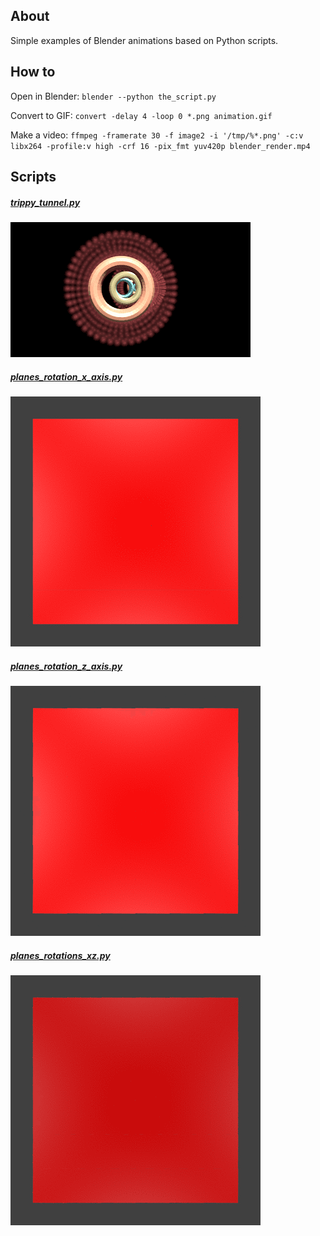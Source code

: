 ## About
Simple examples of Blender animations based on Python scripts.

## How to
Open in Blender: `blender --python the_script.py`

Convert to GIF: `convert -delay 4 -loop 0 *.png animation.gif`

Make a video: `ffmpeg -framerate 30 -f image2 -i '/tmp/%*.png' -c:v libx264 -profile:v high -crf 16 -pix_fmt yuv420p blender_render.mp4`

## Scripts
##### [trippy_tunnel.py](trippy_tunnel.py)
![](images/trippy.gif)

##### [planes_rotation_x_axis.py](planes_rotation_x_axis.py)
![](images/x_axis.gif)

##### [planes_rotation_z_axis.py](planes_rotation_z_axis.py)
![](images/z_axis.gif)

##### [planes_rotations_xz.py](planes_rotations_xz.py)
![](images/xz.gif)